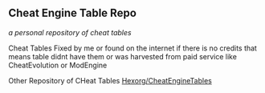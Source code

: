 ## Cheat Engine Table Repo
_a personal repository of cheat tables_

Cheat Tables Fixed by me or found on the internet if there is no credits that means table didnt have them or was harvested from paid service like CheatEvolution or ModEngine


Other Repository of CHeat Tables [Hexorg/CheatEngineTables](https://github.com/Hexorg/CheatEngineTables/tree/master)
